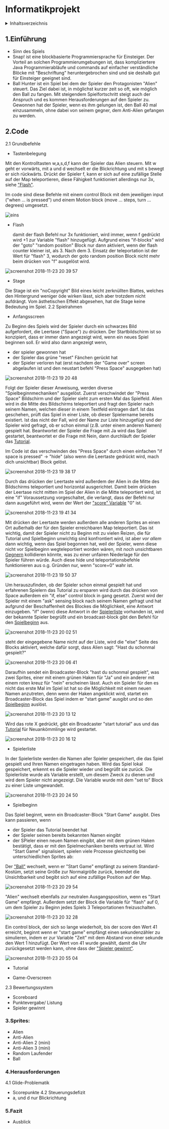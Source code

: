 
# Informatikprojekt

<details>
  <summary>Inhaltsverzeichnis</summary>
blablli bli blub
</details>


## 1.Einführung
* Sinn des Spiels
* Snap! ist eine blockbasierte Programmiersprache für Einsteiger. Der Vorteil an solchen Programmierumgebungen ist, dass kompliziertere Java Programmierabläufe und commands auf einfacher verständliche Blöcke mit "Beschriftung" heruntergebrochen sind und sie deshalb gut für Einsteiger geeignet sind.
* Ball Hunter ist ein Spiel bei dem der Spieler den Protagonisten "Alien" steuert. Das Ziel dabei ist, in möglichst kurzer zeit so oft, wie möglich den Ball zu fangen. Mit steigendem Spielfortschritt steigt auch der Anspruch und es kommen Herausforderungen auf den Spieler zu. Gewonnen hat der Spieler, wenn es ihm gelungen ist, den Ball 40 mal einzusammeln, ohne dabei von seinem gegner, dem Anti-Alien gefangen zu werden.

## 2.Code
2.1 Grundbefehle
  * Tastenbelegung 

Mit den Kontrolltasten w,a,s,d,f kann der Spieler das Alien steuern. Mit w geht er vorwärts, mit a und d wechselt er die Blickrichtung und mit s bewegt er sich rückwärts. Drückt der Spieler f, kann er sich auf eine zufällige Stelle auf der Map teleportieren, diese Fähigkeit funktioniert allerdings nur 3x, siehe ["Flash"](#flash). 

Im code sind diese Befehle mit einem control Block mit dem jeweiligen input ("when ... is pressed") und einem Motion block (move ... steps, turn ... degrees) umgesetzt.
  
  ![eins](https://user-images.githubusercontent.com/42579272/48915856-820e4d00-ee80-11e8-9027-822efd05e3fc.JPG "w,a,s,d BILDER")
  
  * Flash
  
    damit der flash Befehl nur 3x funktioniert, wird immer, wenn f gedrückt wird +1 zur Variable "flash" hinzugefügt. Aufgrund eines "if-blocks" wird der "goto" "random position" Block nur dann aktiviert, wenn der flash counter kleiner ist, als 3. Nach dem 3. Einsatz der teleportation ist der Wert für "flash" 3, wodurch der goto random position Block nicht mehr beim drücken von "f" ausgelöst wird.
  
![screenshot 2018-11-23 20 39 57](https://user-images.githubusercontent.com/42579272/48958648-e3a5e880-ef60-11e8-88a7-785f9a587db0.png)


  * Stage
  
  Die Stage ist ein "noCopyright" Bild eines leicht zerknüllten Blattes, welches den Hintergrund weniger öde wirken lässt, sich aber trotzdem nicht aufdrängt. Vom ästhetischen Effekt abgesehen, hat die Stage keine Bedeutung im Spiel.
2.2 Spielrahmen
  * Anfangsscreen
  
Zu Beginn des Spiels wird der Spieler durch ein schwarzes Bild aufgefordert, die Leertase ("Space") zu drücken. Der Startbildschirm ist so konzipiert, dass er immer dann angezeigt wird, wenn ein neues Spiel beginnen soll. Er wird also dann angezeigt wenn,
- der spieler gewonnen hat
- der Spieler das grüne "reset" Fänchen gerückt hat
- der Spieler verloren hat (erst nachdem der "Game over" screen abgelaufen ist und den neustart befehl "Press Space" ausgegeben hat)

![screenshot 2018-11-23 19 20 48](https://user-images.githubusercontent.com/42579272/48956727-e8fd3600-ef54-11e8-8881-923a51a31cba.png)

Folgt der Spieler dieser Anweisung, werden diverse "Spielbeginnmechaniken" ausgelöst. Zuerst verschwindet der "Press Space" Bildschirm und der Spieler sieht zum ersten Mal das Spielfeld. Alien wird in die Mitte des Bildschirms teleportiert und fragt den Spieler nach seinem Namen, welchen dieser in einem Textfeld eintragen darf. Ist das geschehen, prüft das Spiel in einer Liste, ob dieser Spielername bereits existiert. Ist das nicht der Fall, wird der Name zur Liste hinzugefügt und der Spieler wird gefragt, ob er schon einmal (z.B. unter einem anderen Namen) gespielt hat. Beantwortet der Spieler die Frage mit Ja wird das Spiel gestartet, beantwortet er die Frage mit Nein, dann durchläuft der Spieler das [Tutorial](#h1).

Im Code ist das verschwinden des "Press Space" durch einen einfachen "if space is pressed" -> "hide" (also wenn die Leertaste gedrückt wird, mach dich unsichtbar) Block gelöst.

![screenshot 2018-11-23 19 38 17](https://user-images.githubusercontent.com/42579272/48957178-58742500-ef57-11e8-867c-3509c8005613.png)

Durch das drücken der Leertaste wird außerdem der Alien in die Mitte des Bildschirms teleportiert und horizontal ausgerichtet. Damit beim drücken der Leertase nicht mitten im Spiel der Alien in die Mitte teleportiert wird, ist eine "if" Voraussetzung vorgeschaltet, die verlangt, dass der Befehl nur dann ausgeführt wird, wenn der Wert der ["score" Variable](#score-Erklärung) "0" ist. 

![screenshot 2018-11-23 19 41 34](https://user-images.githubusercontent.com/42579272/48957265-cddff580-ef57-11e8-8bf0-288b4469013e.png)

Mit drücken der Leertaste werden außerdem alle anderen Sprites an einen Ort außerhalb der für den Spieler erreichbaren Map teleportiert. Das ist wichtig, damit der Spieler nicht zu Beginn mit zu vielen Reizen, die für Tutorial und Spielbeginn unwichtig sind konfrontiert wird, ist aber _vor allem_ dann wichtig, wenn das Spiel begonnen hat, weil der Spieler, wenn diese nicht vor Spielbeginn wegteleportiert worden wären, mit _noch_ unsichtbaren [Gegnern](#Gegner) kollidieren könnte, was zu einer unfairen Niederlage für den Spieler führen würde. Auch diese hide und teleportationsbefehle funktionieren aus o.g. Gründen nur, wenn "score=0" wahr ist.

![screenshot 2018-11-23 19 50 37](https://user-images.githubusercontent.com/42579272/48957597-d5a09980-ef59-11e8-880a-9e681f164313.png)

Um herauszufinden, ob der Spieler schon einmal gespielt hat und erfahrenen Spielern das Tutorial zu ersparen wird durch das drücken von Space außerdem ein "if, else" control block in gang gesetzt. Zuerst wird der Spieler mit einem "ask" sensing block nach seinem Namen gefragt und hat aufgrund der Beschaffenheit des Blockes die Möglichkeit, eine Antwort einzugeben. "if" (wenn) diese Antwort in der [Spielerliste](#Spielerliste) vorhanden ist, wird der bekannte Spieler begrüßt und ein broadcast-block gibt den Befehl für den [Spielbeginn](#Spielbeginn) aus.

![screenshot 2018-11-23 20 02 51](https://user-images.githubusercontent.com/42579272/48957725-c8d07580-ef5a-11e8-96aa-9d485b50a3eb.png)

steht der eingegebene Name nicht auf der Liste, wird die "else" Seite des Blocks aktiviert, welche dafür sorgt, dass Alien sagt: "Hast du schonmal gespielt?"

![screenshot 2018-11-23 20 06 41](https://user-images.githubusercontent.com/42579272/48957791-544a0680-ef5b-11e8-984e-b7c99ced82be.png)

Daraufhin sendet ein Broadcaster-Block "hast du schonmal gespielt", was zwei Sprites, einer mit einem grünen Haken für "Ja" und ein anderer mit einem roten kreuz für "nein" erscheinen lässt. Auch ein Spieler für den es nicht das erste Mal im Spiel ist hat so die Möglichkeit mit einem neuen Namen anzutreten, denn wenn der Haken angeklickt wird, startet ein Broadcaster-Block das Spiel indem er "start game" ausgibt und so den [Spielbeginn](#Spielbeginn) auslöst.

![screenshot 2018-11-23 20 13 12](https://user-images.githubusercontent.com/42579272/48957924-39c45d00-ef5c-11e8-88a6-7b47e90a882c.png)

Wird das rote X gedrückt, gibt ein Broadcaster "start tutorial" aus und das [Tutorial](#Tutorial) für Neuankömmlinge wird gestartet.

![screenshot 2018-11-23 20 16 12](https://user-images.githubusercontent.com/42579272/48958008-a2133e80-ef5c-11e8-9475-7fb985dc2222.png)

* Spielerliste <a name="Spielerliste"></a>

In der Spielerliste werden die Namen aller Spieler gespeichert, die das Spiel gespielt und Ihren Namen eingetragen haben. Wird das Spiel lokal gespeichert, erkennt es die Spieler wieder und begrüßt sie zurück. Die Spielerliste wurde als Variable erstellt, um diesem Zweck zu dienen und wird dem Spieler nicht angezeigt. Die Variable wurde mit dem "set to" Block zu einer Liste umgewandelt.

![screenshot 2018-11-23 20 24 50](https://user-images.githubusercontent.com/42579272/48958206-e0f5c400-ef5d-11e8-9d11-e40adeec75b1.png)

* Spielbeginn <a name="Spielbeginn"></a>

Das Spiel beginnt, wenn ein Broadcaster-Block "Start Game" ausgibt. Dies kann passieren, wenn
- der Spieler das Tutorial beendet hat
- der Spieler seinen bereits bekannten Namen eingibt
- der SPieler einen neuen Namen eingibt, aber mit dem grünen Haken bestätigt, dass er mit den Spielmechaniken bereits vertraut ist.
Wird "Start Game" signalisiert, spielen viele Prozesse gleichzeitig bei unterschiedlichen Sprites ab:

Der ["Ball"](#Ball) wechselt, wenn er "Start Game" empfängt zu seinem Standard-Kostüm, setzt seine Größe zur Normalgröße zurück, beendet die Unsichtbarkeit und begibt sich auf eine zufällige Position auf der Map.

![screenshot 2018-11-23 20 29 54](https://user-images.githubusercontent.com/42579272/48958360-c112d000-ef5e-11e8-8931-4423dcda8b1d.png)

"Alien" wechselt ebenfalls zur neutralen Ausgangsposition, wenn es "Start Game" empfängt. Außerdem setzt der Block die Variable für "flash" auf 0, um dem Spieler zu Beginn jedes Spiels 3 Teleportationen freizuschalten.

![screenshot 2018-11-23 20 32 28](https://user-images.githubusercontent.com/42579272/48958531-f370fd00-ef5f-11e8-80be-5245b3703f12.png)

Ein control block, der sich so lange wiederholt, bis der score den Wert 41 erreicht, beginnt wenn er "start game" empfängt einen sekundenzähler zu simulieren, indem er zur Variable "Zeit" mit dem Abstand von einer sekunde den Wert 1 hinzufügt. Der Wert von 41 wurde gewählt, damit die Uhr zurückgesetzt werden kann, ohne dass der ["Spieler gewinnt"](#Spieler-gewinnt).

![screenshot 2018-11-23 20 55 04](https://user-images.githubusercontent.com/42579272/48958988-be19de80-ef62-11e8-8b25-45083a709138.png)



  * Tutorial <a name="h1"></a>
  
  * Game-Overscreen
  
2.3 Bewertungssystem
  * Scoreboard 
  * Punktevergabe/ Listung
  * Spieler gewinnt <a name="Spieler-gewinnt"></a>


### 3.Sprites:
* Alien
* Anti-Alien
* Anti-Alien 2 (mini)
* Anti-Alien 3 (mini)
* Random Laufender
* Ball

### 4.Herausforderungen
4.1 Glide-Problematik
  * Scorepunkte
4.2 Steuerungsdefizit
  * a, und d nur Blickrichtung
  

### 5.Fazit
* Ausblick







